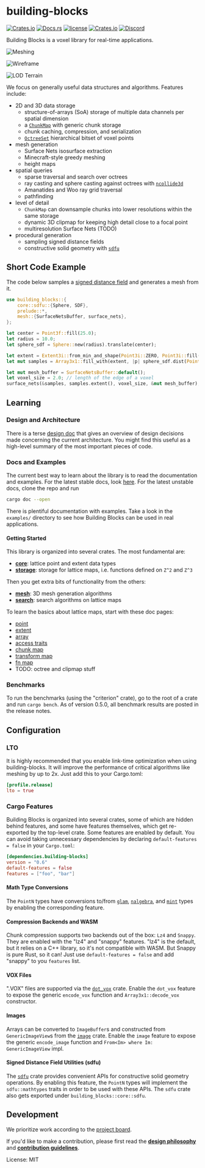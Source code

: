 # building-blocks

[![Crates.io](https://img.shields.io/crates/v/building-blocks.svg)](https://crates.io/crates/building-blocks)
[![Docs.rs](https://docs.rs/building-blocks/badge.svg)](https://docs.rs/building-blocks)
[![license](https://img.shields.io/badge/license-MIT-blue.svg)](./LICENSE)
[![Crates.io](https://img.shields.io/crates/d/building-blocks.svg)](https://crates.io/crates/building-blocks)
[![Discord](https://img.shields.io/discord/770726405557321778.svg?logo=discord&colorB=7289DA)](https://discord.gg/CnTNjwb)

Building Blocks is a voxel library for real-time applications.

![Meshing](https://media.githubusercontent.com/media/bonsairobo/building-blocks/main/examples/screenshots/mesh_showcase.gif)

![Wireframe](https://media.githubusercontent.com/media/bonsairobo/building-blocks/main/examples/screenshots/wireframe.png)

![LOD
Terrain](https://media.githubusercontent.com/media/bonsairobo/building-blocks/main/examples/screenshots/lod_terrain.png)

We focus on generally useful data structures and algorithms. Features include:

- 2D and 3D data storage
  - structure-of-arrays (SoA) storage of multiple data channels per spatial dimension
  - a [`ChunkMap`](crate::storage::chunk::map) with generic chunk storage
  - chunk caching, compression, and serialization
  - [`OctreeSet`](crate::storage::octree::set) hierarchical bitset of voxel points
- mesh generation
  - Surface Nets isosurface extraction
  - Minecraft-style greedy meshing
  - height maps
- spatial queries
  - sparse traversal and search over octrees
  - ray casting and sphere casting against octrees with [`ncollide3d`](https://www.ncollide.org/)
  - Amanatides and Woo ray grid traversal
  - pathfinding
- level of detail
  - `ChunkMap` can downsample chunks into lower resolutions within the same storage
  - dynamic 3D clipmap for keeping high detail close to a focal point
  - multiresolution Surface Nets (TODO)
- procedural generation
  - sampling signed distance fields
  - constructive solid geometry with [`sdfu`](https://docs.rs/sdfu)

## Short Code Example

The code below samples a [signed distance field](https://en.wikipedia.org/wiki/Signed_distance_function) and generates a
mesh from it.

```rust
use building_blocks::{
    core::sdfu::{Sphere, SDF},
    prelude::*,
    mesh::{SurfaceNetsBuffer, surface_nets},
};

let center = Point3f::fill(25.0);
let radius = 10.0;
let sphere_sdf = Sphere::new(radius).translate(center);

let extent = Extent3i::from_min_and_shape(Point3i::ZERO, Point3i::fill(50));
let mut samples = Array3x1::fill_with(extent, |p| sphere_sdf.dist(Point3f::from(p)));

let mut mesh_buffer = SurfaceNetsBuffer::default();
let voxel_size = 2.0; // length of the edge of a voxel
surface_nets(&samples, samples.extent(), voxel_size, &mut mesh_buffer);
```

## Learning

### Design and Architecture

There is a terse [design doc](https://github.com/bonsairobo/building-blocks/blob/main/DESIGN.md) that gives an overview of
design decisions made concerning the current architecture. You might find this useful as a high-level summary of the most
important pieces of code.

### Docs and Examples

The current best way to learn about the library is to read the documentation and examples. For the latest stable docs, look
[here](https://docs.rs/building_blocks/latest/building_blocks). For the latest unstable docs, clone the repo and run

```sh
cargo doc --open
```

There is plentiful documentation with examples. Take a look in the `examples/` directory to see how Building Blocks can be
used in real applications.

#### Getting Started

This library is organized into several crates. The most fundamental are:

- [**core**](crate::core): lattice point and extent data types
- [**storage**](crate::storage): storage for lattice maps, i.e. functions defined on `Z^2` and `Z^3`

Then you get extra bits of functionality from the others:

- [**mesh**](crate::mesh): 3D mesh generation algorithms
- [**search**](crate::search): search algorithms on lattice maps

To learn the basics about lattice maps, start with these doc pages:

- [point](https://docs.rs/building_blocks_core/latest/building_blocks_core/point/struct.PointN.html)
- [extent](https://docs.rs/building_blocks_core/latest/building_blocks_core/extent/struct.ExtentN.html)
- [array](https://docs.rs/building_blocks_storage/latest/building_blocks_storage/array/index.html)
- [access traits](https://docs.rs/building_blocks_storage/latest/building_blocks_storage/access/index.html)
- [chunk map](https://docs.rs/building_blocks_storage/latest/building_blocks_storage/chunk_map/index.html)
- [transform map](https://docs.rs/building_blocks_storage/latest/building_blocks_storage/transform_map/index.html)
- [fn map](https://docs.rs/building_blocks_storage/latest/building_blocks_storage/func/index.html)
- TODO: octree and clipmap stuff

### Benchmarks

To run the benchmarks (using the "criterion" crate), go to the root of a crate and run `cargo bench`. As of version 0.5.0,
all benchmark results are posted in the release notes.

## Configuration

### LTO

It is highly recommended that you enable link-time optimization when using building-blocks. It will improve the performance
of critical algorithms like meshing by up to 2x. Just add this to your Cargo.toml:

```toml
[profile.release]
lto = true
```

### Cargo Features

Building Blocks is organized into several crates, some of which are hidden behind features, and some have features
themselves, which get re-exported by the top-level crate. Some features are enabled by default. You can avoid taking
unnecessary dependencies by declaring `default-features = false` in your `Cargo.toml`:

```toml
[dependencies.building-blocks]
version = "0.6"
default-features = false
features = ["foo", "bar"]
```

#### Math Type Conversions

The `PointN` types have conversions to/from [`glam`](https://docs.rs/glam), [`nalgebra`](https://nalgebra.org/), and
[`mint`](https://docs.rs/mint) types by enabling the corresponding feature.

#### Compression Backends and WASM

Chunk compression supports two backends out of the box: `Lz4` and `Snappy`. They are enabled with the "lz4" and "snappy"
features. "lz4" is the default, but it relies on a C++ library, so it's not compatible with WASM. But Snappy is pure Rust,
so it can! Just use `default-features = false` and add "snappy" to you `features` list.

#### VOX Files

".VOX" files are supported via the [`dot_vox`](https://docs.rs/dot_vox/) crate. Enable the `dot_vox` feature to expose the
generic `encode_vox` function and `Array3x1::decode_vox` constructor.

#### Images

Arrays can be converted to `ImageBuffer`s and constructed from `GenericImageView`s from the [`image`](https://docs.rs/image)
crate. Enable the `image` feature to expose the generic `encode_image` function and `From<Im> where Im: GenericImageView`
impl.

#### Signed Distance Field Utilities (sdfu)

The [`sdfu`](https://docs.rs/sdfu) crate provides convenient APIs for constructive solid geometry operations. By enabling
this feature, the `PointN` types will implement the `sdfu::mathtypes` traits in order to be used with these APIs. The `sdfu`
crate also gets exported under `building_blocks::core::sdfu`.

## Development

We prioritize work according to the [project board](https://github.com/bonsairobo/building-blocks/projects/1).

If you'd like to make a contribution, please first read the **[design
philosophy](https://github.com/bonsairobo/building-blocks/blob/main/DESIGN.md)** and **[contribution
guidelines](https://github.com/bonsairobo/building-blocks/blob/main/CONTRIBUTING.md)**.

License: MIT

